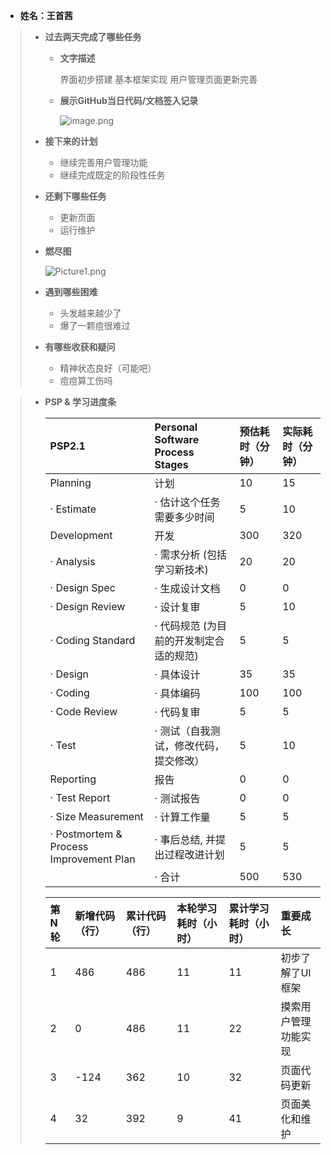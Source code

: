 - **姓名：王首茜**

> - **过去两天完成了哪些任务**
>
>   - **文字描述**
>
>     界面初步搭建
>     基本框架实现
>     用户管理页面更新完善
>
>   - **展示GitHub当日代码/文档签入记录**
>
>     ![image.png](https://s1.ax1x.com/2022/11/28/zagdp9.png)
>
> - **接下来的计划**
>
>   - 继续完善用户管理功能
>   - 继续完成既定的阶段性任务
>     
> - **还剩下哪些任务**
>
>   - 更新页面
>   - 运行维护
>
> - **燃尽图**
>
>   ![Picture1.png](https://s1.ax1x.com/2022/11/28/zagyTO.png)
>
> - **遇到哪些困难**
>
>   - 头发越来越少了
>   - 爆了一颗痘很难过
>
> - **有哪些收获和疑问**
>
>   - 精神状态良好（可能吧）
>   - 痘痘算工伤吗

> - **PSP & 学习进度条**
>
>   | PSP2.1                                  | Personal Software Process Stages        | 预估耗时（分钟） | 实际耗时（分钟） |
>   | :-------------------------------------- | :-------------------------------------- | :--------------- | :--------------- |
>   | Planning                                | 计划                                    | 10               | 15             |
>   | · Estimate                              | · 估计这个任务需要多少时间              | 5                | 10               |
>   | Development                             | 开发                                    | 300              | 320              |
>   | · Analysis                              | · 需求分析 (包括学习新技术)             | 20               | 20               |
>   | · Design Spec                           | · 生成设计文档                          | 0                | 0                |
>   | · Design Review                         | · 设计复审                              | 5                | 10               |
>   | · Coding Standard                       | · 代码规范 (为目前的开发制定合适的规范) | 5                | 5                |
>   | · Design                                | · 具体设计                              | 35               | 35               |
>   | · Coding                                | · 具体编码                              | 100              | 100             |
>   | · Code Review                           | · 代码复审                              | 5                | 5                |
>   | · Test                                  | · 测试（自我测试，修改代码，提交修改）  | 5                | 10               |
>   | Reporting                               | 报告                                    | 0                | 0                |
>   | · Test Report                           | · 测试报告                              | 0                | 0                |
>   | · Size Measurement                      | · 计算工作量                            | 5                | 5               |
>   | · Postmortem & Process Improvement Plan | · 事后总结, 并提出过程改进计划          | 5               | 5               |
>   |                                         | · 合计                                  | 500              | 530              |
>
>   | 第N轮 | 新增代码（行） | 累计代码（行） | 本轮学习耗时（小时） | 累计学习耗时（小时） | 重要成长         |
>   | :---- | :------------- | :------------- | :------------------- | :------------------- | :--------------- |
>   | 1     | 486            | 486            | 11                   | 11                   | 初步了解了UI框架 |
>   | 2     | 0              | 486            | 11                 |  22                    |  摸索用户管理功能实现           |
>   | 3     | -124            | 362            | 10                 |  32                    | 页面代码更新          |
>   | 4     | 32            | 392            | 9                 |  41                    | 页面美化和维护          |

